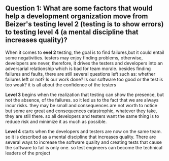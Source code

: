 ## Question 1: What are some factors that would help a development organization move from Beizer's testing level 2 (testing is to show errors) to testing level 4 (a mental discipline that increases quality)?

When it comes to **evel 2** testing, the goal is to find failures,but it could entail some negativities. testers may enjoy finding problems, otherwise, developers are never, therefore, it drives the testers and developers into an adversarial relationship which is bad for team morale. besides finding failures and faults, there are still several questions left such as: whether failures left or not? Is our work done? Is our software too good or the test is too weak? it is all about the confidence of the testers

**Level 3** begins when the realization that testing can show the presence, but not the absence,  of the failures. so it led us to the fact that we are always incur risks. they may be small and consequences are not worth to notice but some are great and consequences catastrophic, whatever they take, they are still there. so all developers and testers want the same thing is to reduce risk and minimize it as much as possible.

**Level 4** starts when the developers and testers are now on the same team. so it is described as a mental discipline that increases quality. There are several ways to increase the software quality and creating tests that cause the software to fail is only one. so test engineers can become the technical leaders of the project
